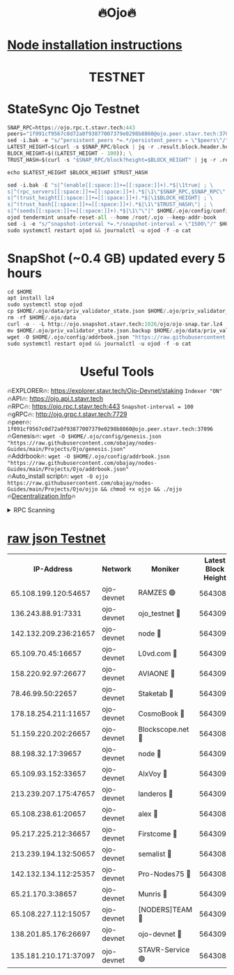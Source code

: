 <h1 align="center"> 🔥Ojo🔥</h1>

[Node installation instructions](https://github.com/obajay/nodes-Guides/tree/main/Projects/Ojo)
=

<h1 align="center"> TESTNET</h1>

# StateSync Ojo Testnet
```python
SNAP_RPC=https://ojo.rpc.t.stavr.tech:443
peers="1f091cf9567c0d72a0f93877007379e0298b8860@ojo.peer.stavr.tech:37096"
sed -i.bak -e "s/^persistent_peers *=.*/persistent_peers = \"$peers\"/" $HOME/.ojo/config/config.toml
LATEST_HEIGHT=$(curl -s $SNAP_RPC/block | jq -r .result.block.header.height); \
BLOCK_HEIGHT=$((LATEST_HEIGHT - 100)); \
TRUST_HASH=$(curl -s "$SNAP_RPC/block?height=$BLOCK_HEIGHT" | jq -r .result.block_id.hash)

echo $LATEST_HEIGHT $BLOCK_HEIGHT $TRUST_HASH

sed -i.bak -E "s|^(enable[[:space:]]+=[[:space:]]+).*$|\1true| ; \
s|^(rpc_servers[[:space:]]+=[[:space:]]+).*$|\1\"$SNAP_RPC,$SNAP_RPC\"| ; \
s|^(trust_height[[:space:]]+=[[:space:]]+).*$|\1$BLOCK_HEIGHT| ; \
s|^(trust_hash[[:space:]]+=[[:space:]]+).*$|\1\"$TRUST_HASH\"| ; \
s|^(seeds[[:space:]]+=[[:space:]]+).*$|\1\"\"|" $HOME/.ojo/config/config.toml
ojod tendermint unsafe-reset-all --home /root/.ojo --keep-addr-book
sed -i -e "s/^snapshot-interval *=.*/snapshot-interval = \"1500\"/" $HOME/.ojo/config/app.toml
sudo systemctl restart ojod && journalctl -u ojod -f -o cat
```
# SnapShot (~0.4 GB) updated every 5 hours
```python
cd $HOME
apt install lz4
sudo systemctl stop ojod
cp $HOME/.ojo/data/priv_validator_state.json $HOME/.ojo/priv_validator_state.json.backup
rm -rf $HOME/.ojo/data
curl -o - -L http://ojo.snapshot.stavr.tech:1026/ojo/ojo-snap.tar.lz4 | lz4 -c -d - | tar -x -C $HOME/.ojo --strip-components 2
mv $HOME/.ojo/priv_validator_state.json.backup $HOME/.ojo/data/priv_validator_state.json
wget -O $HOME/.ojo/config/addrbook.json "https://raw.githubusercontent.com/obajay/nodes-Guides/main/Projects/Ojo/addrbook.json"
sudo systemctl restart ojod && journalctl -u ojod -f -o cat
```
 <h1 align="center"> Useful Tools</h1>

🔥EXPLORER🔥:        https://explorer.stavr.tech/Ojo-Devnet/staking        `Indexer "ON"` \
🔥API🔥:                     https://ojo.api.t.stavr.tech \
🔥RPC🔥:                    https://ojo.rpc.t.stavr.tech:443              `Snapshot-interval = 100` \
🔥gRPC🔥:                  http://ojo.grpc.t.stavr.tech:7729 \
🔥peer🔥:                   `1f091cf9567c0d72a0f93877007379e0298b8860@ojo.peer.stavr.tech:37096` \
🔥Genesis🔥:    ```wget -O $HOME/.ojo/config/genesis.json "https://raw.githubusercontent.com/obajay/nodes-Guides/main/Projects/Ojo/genesis.json"``` \
🔥Addrbook🔥:    ```wget -O $HOME/.ojo/config/addrbook.json "https://raw.githubusercontent.com/obajay/nodes-Guides/main/Projects/Ojo/addrbook.json"``` \
🔥Auto_install script🔥: ```wget -O ojjo https://raw.githubusercontent.com/obajay/nodes-Guides/main/Projects/Ojo/ojjo && chmod +x ojjo && ./ojjo``` \
🔥[Decentralization Info](https://github.com/obajay/StateSync-snapshots/tree/main/Projects/Ojo/Decentralization)🔥



<details>
<summary>RPC Scanning</summary>

<h2 align="center"> We scan nodes in real time every 4 hours. And we provide the final result of RPC endpoints.
We cannot influence the operation of these nodes in any way. </h2>


```python
If Voting Power is higher than 0 --> then the Node is a validator of the network and may be subject to attack and be a potential threat to the chain.
```
```python
We marked such validators with a red symbol
```

</details>

[raw json Testnet](https://rpc-check.ojot.stavr.tech/ojot/rpc-ojot-result.json)
=


<table><tr><th>IP-Address</th><th>Network</th><th>Moniker</th><th>Latest Block Height</th><th>Earliest Block Height</th><th>Catching Up</th><th>Tx Index</th><th>Voting Power</th><th>Scan Time</th></tr><tr><td>65.108.199.120:54657</td><td>ojo-devnet</td><td>RAMZES 🟢</td><td>5643089</td><td>306156</td><td>False</td><td>on</td><td>0</td><td>2024-02-28T05:08:31.187149708UTC</td></tr><tr><td>136.243.88.91:7331</td><td>ojo-devnet</td><td>ojo_testnet 🔴</td><td>5643090</td><td>308845</td><td>False</td><td>on</td><td>1000</td><td>2024-02-28T05:08:39.264508799UTC</td></tr><tr><td>142.132.209.236:21657</td><td>ojo-devnet</td><td>node 🔴</td><td>5643092</td><td>350001</td><td>False</td><td>on</td><td>1999</td><td>2024-02-28T05:08:50.512848970UTC</td></tr><tr><td>65.109.70.45:16657</td><td>ojo-devnet</td><td>L0vd.com 🔴</td><td>5643093</td><td>695918</td><td>False</td><td>off</td><td>998</td><td>2024-02-28T05:08:58.291843904UTC</td></tr><tr><td>158.220.92.97:26677</td><td>ojo-devnet</td><td>AVIAONE 🔴</td><td>5643092</td><td>2754001</td><td>False</td><td>on</td><td>19926</td><td>2024-02-28T05:08:47.707006640UTC</td></tr><tr><td>78.46.99.50:22657</td><td>ojo-devnet</td><td>Staketab 🔴</td><td>5643093</td><td>4254801</td><td>False</td><td>on</td><td>1276</td><td>2024-02-28T05:08:58.522972885UTC</td></tr><tr><td>178.18.254.211:11657</td><td>ojo-devnet</td><td>CosmoBook 🔴</td><td>5643092</td><td>4392001</td><td>False</td><td>off</td><td>1047</td><td>2024-02-28T05:08:52.865151501UTC</td></tr><tr><td>51.159.220.202:26657</td><td>ojo-devnet</td><td>Blockscope.net 🔴</td><td>5643088</td><td>4425001</td><td>False</td><td>on</td><td>1984</td><td>2024-02-28T05:08:30.507098059UTC</td></tr><tr><td>88.198.32.17:39657</td><td>ojo-devnet</td><td>node 🔴</td><td>5643092</td><td>4710001</td><td>False</td><td>on</td><td>100848</td><td>2024-02-28T05:08:53.118334184UTC</td></tr><tr><td>65.109.93.152:33657</td><td>ojo-devnet</td><td>AlxVoy 🔴</td><td>5643092</td><td>4943001</td><td>False</td><td>on</td><td>4491415</td><td>2024-02-28T05:08:50.273782020UTC</td></tr><tr><td>213.239.207.175:47657</td><td>ojo-devnet</td><td>landeros 🔴</td><td>5643092</td><td>4967924</td><td>False</td><td>off</td><td>11083</td><td>2024-02-28T05:08:47.931798737UTC</td></tr><tr><td>65.108.238.61:20657</td><td>ojo-devnet</td><td>alex 🔴</td><td>5643088</td><td>5131001</td><td>False</td><td>on</td><td>11359</td><td>2024-02-28T05:08:30.870424358UTC</td></tr><tr><td>95.217.225.212:36657</td><td>ojo-devnet</td><td>Firstcome 🔴</td><td>5643090</td><td>5251946</td><td>False</td><td>on</td><td>13566</td><td>2024-02-28T05:08:36.996777790UTC</td></tr><tr><td>213.239.194.132:50657</td><td>ojo-devnet</td><td>semalist 🔴</td><td>5643089</td><td>5540522</td><td>False</td><td>on</td><td>21037</td><td>2024-02-28T05:08:31.419730333UTC</td></tr><tr><td>142.132.134.112:25357</td><td>ojo-devnet</td><td>Pro-Nodes75 🔴</td><td>5643089</td><td>5543089</td><td>False</td><td>on</td><td>24651</td><td>2024-02-28T05:08:34.269820014UTC</td></tr><tr><td>65.21.170.3:38657</td><td>ojo-devnet</td><td>Munris 🔴</td><td>5643090</td><td>5543090</td><td>False</td><td>off</td><td>20123</td><td>2024-02-28T05:08:36.660812410UTC</td></tr><tr><td>65.108.227.112:15057</td><td>ojo-devnet</td><td>[NODERS]TEAM 🔴</td><td>5643093</td><td>5543093</td><td>False</td><td>off</td><td>9999</td><td>2024-02-28T05:08:57.724447116UTC</td></tr><tr><td>138.201.85.176:26697</td><td>ojo-devnet</td><td>ojo-devnet 🔴</td><td>5643093</td><td>5543093</td><td>False</td><td>on</td><td>1000024000</td><td>2024-02-28T05:08:57.956551572UTC</td></tr><tr><td>135.181.210.171:37097</td><td>ojo-devnet</td><td>STAVR-Service 🟢</td><td>5643089</td><td>5641001</td><td>False</td><td>on</td><td>0</td><td>2024-02-28T05:08:31.980398132UTC</td></tr></table>
